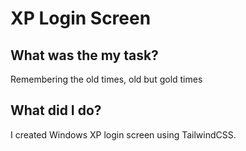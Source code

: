 # XP Login Screen

## What was the my task?

Remembering the old times, old but gold times

## What did I do?

I created Windows XP login screen using TailwindCSS.